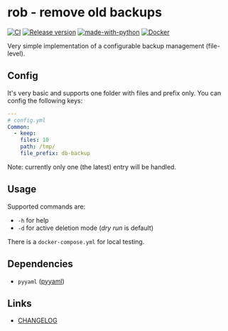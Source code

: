 # rob - remove old backups

[![CI](https://github.com/deeagle/rob/actions/workflows/ci.yml/badge.svg)](https://github.com/deeagle/rob/actions/workflows/ci.yml)
[![Release version](https://github.com/deeagle/rob/actions/workflows/release.yml/badge.svg)](https://github.com/deeagle/rob/actions/workflows/release.yml)
[![made-with-python](https://img.shields.io/badge/Made%20with-Python-1f425f.svg)](https://www.python.org/)
[![Docker](https://badgen.net/badge/icon/docker?icon=docker&label)](https://hub.docker.com/repository/docker/docdee/robpy)

Very simple implementation of a configurable backup management (file-level).

## Config

It's very basic and supports one folder with files and prefix only.
You can config the following keys:

```yml
---
# config.yml
Common:
  - keep:
    files: 10
    path: /tmp/
    file_prefix: db-backup
```

Note: currently only one (the latest) entry will be handled.

## Usage

Supported commands are:

- `-h` for help
- `-d` for active deletion mode (*dry run* is default)

There is a `docker-compose.yml` for local testing.

## Dependencies

- `pyyaml` ([pyyaml](https://pypi.org/project/PyYAML/))

## Links

- [CHANGELOG](CHANGELOG.md)
